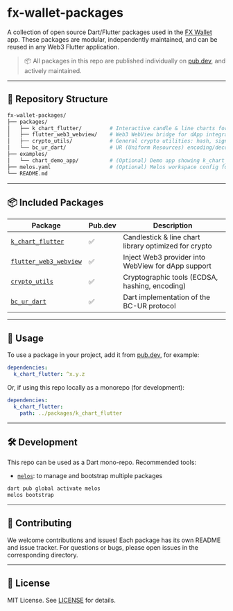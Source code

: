 # fx-wallet-packages

A collection of open source Dart/Flutter packages used in the [FX Wallet](https://example.com) app.
These packages are modular, independently maintained, and can be reused in any Web3 Flutter application.

> 📦 All packages in this repo are published individually on [pub.dev](https://pub.dev/), and actively maintained.

---

## 📂 Repository Structure

```bash
fx-wallet-packages/
├── packages/
│   ├── k_chart_flutter/         # Interactive candle & line charts for crypto assets
│   ├── flutter_web3_webview/    # Web3 WebView bridge for dApp integration
│   ├── crypto_utils/            # General crypto utilities: hash, sign, encode
│   └── bc_ur_dart/              # UR (Uniform Resources) encoding/decoding for QR sharing
├── examples/
│   └── chart_demo_app/          # (Optional) Demo app showing k_chart_flutter usage
├── melos.yaml                   # (Optional) Melos workspace config for multi-package management
└── README.md
````

---

## 📦 Included Packages

| Package                                                                 | Pub.dev | Description                                           |
| ----------------------------------------------------------------------- | ------- | ----------------------------------------------------- |
| [`k_chart_flutter`](https://pub.dev/packages/k_chart_flutter)           | ✅       | Candlestick & line chart library optimized for crypto |
| [`flutter_web3_webview`](https://pub.dev/packages/flutter_web3_webview) | ✅       | Inject Web3 provider into WebView for dApp support    |
| [`crypto_utils`](https://pub.dev/packages/crypto_utils)                 | ✅       | Cryptographic tools (ECDSA, hashing, encoding)        |
| [`bc_ur_dart`](https://pub.dev/packages/bc_ur_dart)                     | ✅       | Dart implementation of the BC-UR protocol             |

---

## 📖 Usage

To use a package in your project, add it from [pub.dev](https://pub.dev), for example:

```yaml
dependencies:
  k_chart_flutter: ^x.y.z
```

Or, if using this repo locally as a monorepo (for development):

```yaml
dependencies:
  k_chart_flutter:
    path: ../packages/k_chart_flutter
```

---

## 🛠️ Development

This repo can be used as a Dart mono-repo. Recommended tools:

* [`melos`](https://melos.invertase.dev/): to manage and bootstrap multiple packages

```bash
dart pub global activate melos
melos bootstrap
```

---

## 🙌 Contributing

We welcome contributions and issues!
Each package has its own README and issue tracker. For questions or bugs, please open issues in the corresponding directory.

---

## 📜 License

MIT License. See [LICENSE](./LICENSE) for details.
